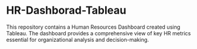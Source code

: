 # HR-Dashborad-Tableau
This repository contains a Human Resources Dashboard created using Tableau. The dashboard provides a comprehensive view of key HR metrics essential for organizational analysis and decision-making.
